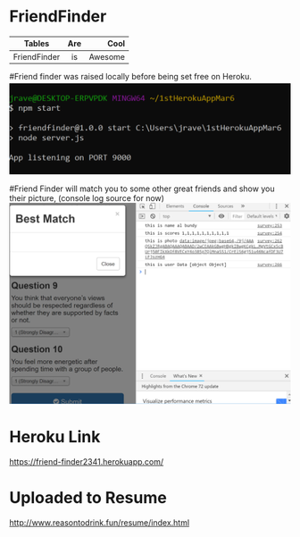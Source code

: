 # FriendFinder
| Tables        | Are           | Cool  |
| ------------- |:-------------:| -----:|
|FriendFinder   |is             |Awesome|

#Friend finder was raised locally before being set free on Heroku.
![alt text](images/connect.PNG "Logo Title Text 1")

#Friend Finder will match you to some other great friends and show you their picture, (console log source for now)
![alt text](images/consoleLogImgs.PNG "Logo Title Text 1")


# Heroku Link
https://friend-finder2341.herokuapp.com/


# Uploaded to Resume
http://www.reasontodrink.fun/resume/index.html

